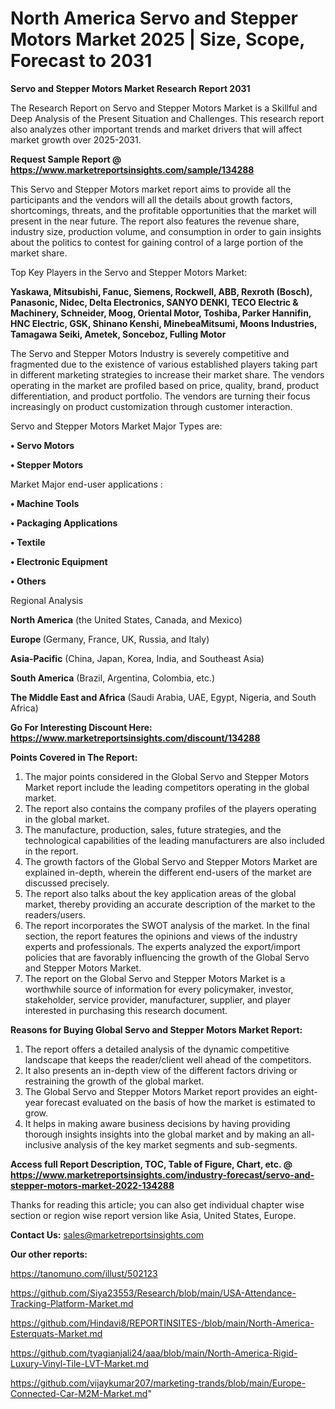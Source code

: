  # North America Servo and Stepper Motors Market 2025 | Size, Scope, Forecast to 2031

<strong>Servo and Stepper Motors Market Research Report 2031</strong>

The Research Report on Servo and Stepper Motors Market is a Skillful and Deep Analysis of the Present Situation and Challenges. This research report also analyzes other important trends and market drivers that will affect market growth over 2025-2031.

<strong>Request Sample Report @ <a href=https://www.marketreportsinsights.com/sample/134288>https://www.marketreportsinsights.com/sample/134288</a></strong>

This Servo and Stepper Motors market report aims to provide all the participants and the vendors will all the details about growth factors, shortcomings, threats, and the profitable opportunities that the market will present in the near future. The report also features the revenue share, industry size, production volume, and consumption in order to gain insights about the politics to contest for gaining control of a large portion of the market share.

Top Key Players in the Servo and Stepper Motors Market:

<strong>Yaskawa, Mitsubishi, Fanuc, Siemens, Rockwell, ABB, Rexroth (Bosch), Panasonic, Nidec, Delta Electronics, SANYO DENKI, TECO Electric & Machinery, Schneider, Moog, Oriental Motor, Toshiba, Parker Hannifin, HNC Electric, GSK, Shinano Kenshi, MinebeaMitsumi, Moons Industries, Tamagawa Seiki, Ametek, Sonceboz, Fulling Motor</strong>

The Servo and Stepper Motors Industry is severely competitive and fragmented due to the existence of various established players taking part in different marketing strategies to increase their market share. The vendors operating in the market are profiled based on price, quality, brand, product differentiation, and product portfolio. The vendors are turning their focus increasingly on product customization through customer interaction.

Servo and Stepper Motors Market Major Types are:

<strong>• Servo Motors

• Stepper Motors</strong>

Market Major end-user applications :

<strong>• Machine Tools

• Packaging Applications

• Textile

• Electronic Equipment

• Others</strong>

Regional Analysis

</u><strong><b>North America</b></strong> (the United States, Canada, and Mexico)

<strong><b>Europe </b></strong>(Germany, France, UK, Russia, and Italy)

<strong><b>Asia-Pacific</b></strong> (China, Japan, Korea, India, and Southeast Asia)

<strong><b>South America</b></strong> (Brazil, Argentina, Colombia, etc.)

<strong><b>The Middle East and Africa</b></strong> (Saudi Arabia, UAE, Egypt, Nigeria, and South Africa)

<strong>Go For Interesting Discount Here: <a href=https://www.marketreportsinsights.com/discount/134288>https://www.marketreportsinsights.com/discount/134288</a></strong>

<strong>Points Covered in The Report:</strong>
<ol>
  <li>The major points considered in the Global Servo and Stepper Motors Market report include the leading competitors operating in the global market.</li>
  <li>The report also contains the company profiles of the players operating in the global market.</li>
  <li>The manufacture, production, sales, future strategies, and the technological capabilities of the leading manufacturers are also included in the report.</li>
  <li>The growth factors of the Global Servo and Stepper Motors Market are explained in-depth, wherein the different end-users of the market are discussed precisely.</li>
  <li>The report also talks about the key application areas of the global market, thereby providing an accurate description of the market to the readers/users.</li>
  <li>The report incorporates the SWOT analysis of the market. In the final section, the report features the opinions and views of the industry experts and professionals. The experts analyzed the export/import policies that are favorably influencing the growth of the Global Servo and Stepper Motors Market.</li>
  <li>The report on the Global Servo and Stepper Motors Market is a worthwhile source of information for every policymaker, investor, stakeholder, service provider, manufacturer, supplier, and player interested in purchasing this research document.</li>
</ol>
<strong>Reasons for Buying Global Servo and Stepper Motors Market Report:</strong>

<ol>
  <li>The report offers a detailed analysis of the dynamic competitive landscape that keeps the reader/client well ahead of the competitors.</li>
  <li>It also presents an in-depth view of the different factors driving or restraining the growth of the global market.</li>
  <li>The Global Servo and Stepper Motors Market report provides an eight-year forecast evaluated on the basis of how the market is estimated to grow.</li>
  <li>It helps in making aware business decisions by having providing thorough insights insights into the global market and by making an all-inclusive analysis of the key market segments and sub-segments.</li>
</ol>
<strong>Access full Report Description, TOC, Table of Figure, Chart, etc. @ <a href=https://www.marketreportsinsights.com/industry-forecast/servo-and-stepper-motors-market-2022-134288>https://www.marketreportsinsights.com/industry-forecast/servo-and-stepper-motors-market-2022-134288</a></strong>


Thanks for reading this article; you can also get individual chapter wise section or region wise report version like Asia, United States, Europe.

<strong>Contact Us:</strong>
sales@marketreportsinsights.com

<strong>Our other reports:</strong>

<a href=https://tanomuno.com/illust/502123>https://tanomuno.com/illust/502123</a>

<a href=https://github.com/Siya23553/Research/blob/main/USA-Attendance-Tracking-Platform-Market.md>https://github.com/Siya23553/Research/blob/main/USA-Attendance-Tracking-Platform-Market.md</a>

<a href=https://github.com/Hindavi8/REPORTINSITES-/blob/main/North-America-Esterquats-Market.md>https://github.com/Hindavi8/REPORTINSITES-/blob/main/North-America-Esterquats-Market.md</a>

<a href=https://github.com/tyagianjali24/aaa/blob/main/North-America-Rigid-Luxury-Vinyl-Tile-LVT-Market.md>https://github.com/tyagianjali24/aaa/blob/main/North-America-Rigid-Luxury-Vinyl-Tile-LVT-Market.md</a>

<a href=https://github.com/vijaykumar207/marketing-trands/blob/main/Europe-Connected-Car-M2M-Market.md>https://github.com/vijaykumar207/marketing-trands/blob/main/Europe-Connected-Car-M2M-Market.md</a>"

